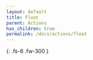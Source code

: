 ```yaml
---
layout: default
title: Float
parent: Actions
has_children: true
permalink: /docs/actions/float
---
```

{: .fs-6 .fw-300 }
